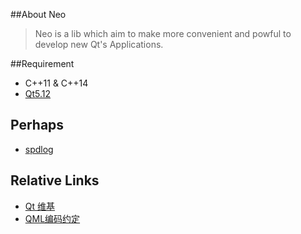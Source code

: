 ##About Neo 

> Neo is a lib which aim to make more convenient and powful to develop new Qt's Applications.


##Requirement
* C++11 & C++14
* [Qt5.12](http://download.qt.io/archive/qt/5.12/)

## Perhaps
* [spdlog](https://github.com/gabime/spdlog)

## Relative Links
* [Qt 维基](https://wiki.qt.io/Main)
* [QML编码约定](https://doc.qt.io/qt-5/qml-codingconventions.html)
